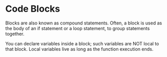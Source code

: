 # Code Blocks

Blocks are also known as compound statements. Often, a block is used as the body of an if statement or a loop statement, to group statements together.

You can declare variables inside a block; such variables are NOT local to that block. Local variables live as long as the function execution ends.

